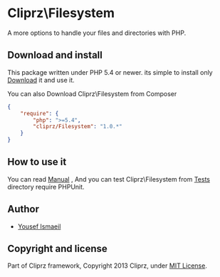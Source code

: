 Cliprz\Filesystem
=================
A more options to handle your files and directories with PHP.

Download and install
--------------------
This package written under PHP 5.4 or newer. its simple to install only [Download](https://github.com/Cliprz/Filesystem/archive/master.zip) it and use it.

You can also Download Cliprz\Filesystem from Composer

```json
{
    "require": {
        "php": ">=5.4",
		"cliprz/Filesystem": "1.0.*"
    }
}
```

How to use it
-------------
You can read [Manual](https://github.com/Cliprz/Filesystem/tree/master/MANUAL.md) , And you can test Cliprz\Filesystem from [Tests](https://github.com/Cliprz/Loader/tree/master/Tests) directory require PHPUnit.

## Author
* [Yousef Ismaeil](https://github.com/Cliprz/)

## Copyright and license
Part of Cliprz framework, Copyright 2013 Cliprz, under [MIT License](LICENSE).